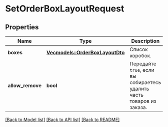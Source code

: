 # SetOrderBoxLayoutRequest

## Properties
Name | Type | Description | Notes
------------ | ------------- | ------------- | -------------
**boxes** | [**Vec<models::OrderBoxLayoutDto>**](OrderBoxLayoutDTO.md) | Список коробок. | 
**allow_remove** | **bool** | Передайте `true`, если вы собираетесь удалить часть товаров из заказа. | [optional] [default to Some(false)]

[[Back to Model list]](../README.md#documentation-for-models) [[Back to API list]](../README.md#documentation-for-api-endpoints) [[Back to README]](../README.md)


